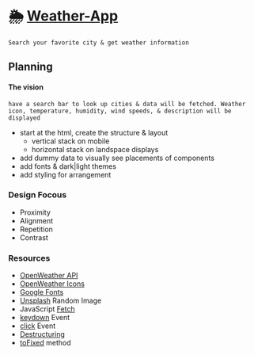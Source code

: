 # 🌦 [Weather-App](https://aatayde.github.io/Weather-App/)

    Search your favorite city & get weather information

## Planning

#### The vision
    have a search bar to look up cities & data will be fetched. Weather icon, temperature, humidity, wind speeds, & description will be displayed 
- start at the html, create the structure & layout
    - vertical stack on mobile
    - horizontal stack on landspace displays
- add dummy data to visually see placements of components
- add fonts & dark|light themes
- add styling for arrangement

### Design Focous

- Proximity
- Alignment
- Repetition 
- Contrast

### Resources

- [OpenWeather API](https://openweathermap.org/current)
- [OpenWeather Icons](https://openweathermap.org/weather-conditions)
- [Google Fonts](https://fonts.google.com/)
- [Unsplash](https://awik.io/generate-random-images-unsplash-without-using-api/) Random Image
- JavaScript [Fetch](https://developer.mozilla.org/en-US/docs/Web/API/Fetch_API/Using_Fetch)
- [keydown](https://developer.mozilla.org/en-US/docs/Web/API/Element/keydown_event) Event
- [click](https://developer.mozilla.org/en-US/docs/Web/API/Element/click_event) Event
- [Destructuring](https://developer.mozilla.org/en-US/docs/Web/JavaScript/Reference/Operators/Destructuring_assignment)
- [toFixed](https://developer.mozilla.org/en-US/docs/Web/JavaScript/Reference/Global_Objects/Number/toFixed) method
